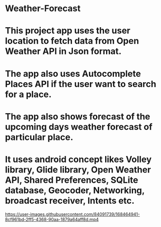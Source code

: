 # Weather-Forecast
# This project app uses the user location to fetch data from Open Weather API in Json format.
# The app also uses Autocomplete Places API if the user want to search for a place.
# The app also shows forecast of the upcoming days weather forecast of particular place.
# It uses android concept likes Volley library, Glide library, Open Weather API, Shared Preferences, SQLite database, Geocoder, Networking, broadcast receiver, Intents etc.

https://user-images.githubusercontent.com/84091739/168464941-8cf961bd-2ff5-4368-90aa-1879a64aff8d.mp4


